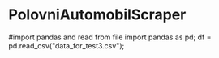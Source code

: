 # PolovniAutomobilScraper

#import pandas and read from file
import pandas as pd;
df = pd.read_csv("data_for_test3.csv");
